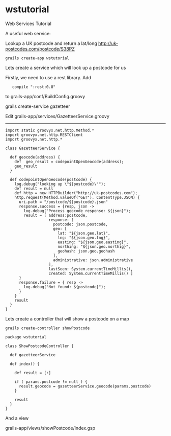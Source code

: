 wstutorial
==========

Web Services Tutorial

A useful web service:

Lookup a UK postcode and return a lat/long
http://uk-postcodes.com/postcode/S38PZ



    grails create-app wstutorial


Lets create a service which will look up a postcode for us

Firstly, we need to use a rest library. Add

       compile ":rest:0.8"

to grails-app/conf/BuildConfig.groovy

grails create-service gazetteer

Edit grails-app/services/GazetteerService.groovy

----
    import static groovyx.net.http.Method.*
    import groovyx.net.http.RESTClient
    import groovyx.net.http.*
    
    class GazetteerService {
    
      def geocode(address) {
        def  geo_result = codepointOpenGeocode(address);
        geo_result
      }
    
      def codepointOpenGeocode(postcode) {
        log.debug("looking up \"${postcode}\"");
        def result = null
        def http = new HTTPBuilder("http://uk-postcodes.com");
        http.request(Method.valueOf("GET"), ContentType.JSON) {
          uri.path = "/postcode/${postcode}.json"
          response.success = {resp, json ->
            log.debug("Process geocode response: ${json}");
            result = [ address:postcode,
                       response: [
                         postcode: json.postcode,
                         geo: [
                           lat: "${json.geo.lat}",
                           lng: "${json.geo.lng}",
                           easting: "${json.geo.easting}",
                           northing: "${json.geo.northig}",
                           geohash: json.geo.geohash
                         ],
                         administrative: json.administrative
                       ],
                       lastSeen: System.currentTimeMillis(),
                       created: System.currentTimeMillis() ]
          }
          response.failure = { resp ->
            log.debug("Not found: ${postcode}");
          }
        }
        result
      }
    }
    
Lets create a controller that will show a postcode on a map

    grails create-controller showPostcode
    
    package wstutorial
    
    class ShowPostcodeController {
    
      def gazetteerService
    
      def index() {
    
        def result = [:]
    
        if ( params.postcode != null ) {
          result.geocode = gazetteerService.geocode(params.postcode)
        }
    
        result
      }
    }
    


And a view

grails-app/views/showPostcode/index.gsp


